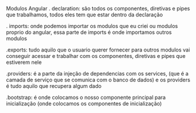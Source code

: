 Modulos Angular
. declaration: são todos os componentes, diretivas e pipes que trabalhamos, todos eles tem que estar dentro da declaração

. imports: onde podemos importar os modulos que eu criei ou modulos proprio do angular, essa parte de imports é onde importamos outros modulos

.exports: tudo aquilo que o usuario querer fornecer para outros modulos vai conseguir acessar e trabalhar com os componentes, diretivas e pipes que estiverem nele

.providers: é a parte da injeção de dependencias com os services, (que é a camada de serviço que se comunica com o banco de dados) e os providers é tudo aquilo que recupera algum dado 

.bootstrap: é onde colocamos o nosso componente principal para inicialização (onde colocamos os componentes de inicialização)